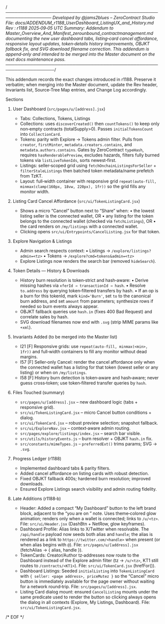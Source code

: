 /*─────────────────────────────────────────────────────────────────
  Developed by @jams2blues – ZeroContract Studio
  File:    docs/ADDENDUM_r1188_UserDashboard_ListingUX_and_History.md
  Rev :    r1188    2025‑09‑05 UTC
  Summary: Addendum to Master_Overview_And_Manifest_zerounbound_contractmanagement.md
           documenting the new user dashboard tabs, listing‑card cancel
           affordance, responsive layout updates, token‑details history
           improvements, OBJKT fallback fix, and SVG download filename
           correction. This addendum is append‑only and intended to be
           merged into the Master document on the next docs maintenance pass.
──────────────────────────────────────────────────────────────────*/

This addendum records the exact changes introduced in r1188. Preserve it
verbatim; when merging into the Master document, update the Rev header,
Invariants list, Source‑Tree Map entries, and Change Log accordingly.

Sections

1) User Dashboard (`src/pages/u/[address].jsx`)
   - Tabs: Collections, Tokens, Listings
   - Collections: uses `discoverCreated()` then `countTokens()` to keep only
     non‑empty contracts (totalSupply>0). Passes `initialTokensCount` into
     `CollectionCard`.
   - Tokens: parity with Explore → Tokens admin filter. Pulls from
     `creator`, `firstMinter`, `metadata.creators.contains`, and
     `metadata.authors.contains`. Gates by ZeroContract `typeHash`, requires
     `hasRenderablePreview`, excludes hazards, filters fully burned tokens via
     `listLiveTokenIds`, sorts newest‑first.
   - Listings: seller‑scoped grid using `fetchOnchainListingsForSeller` +
     `filterStaleListings` then batched token metadata/name prefetch from TzKT.
   - Layout: full‑width container with responsive grid
     `repeat(auto-fill, minmax(clamp(160px, 18vw, 220px), 1fr))` so the grid
     fills any monitor width.

2) Listing Card Cancel Affordance (`src/ui/TokenListingCard.jsx`)
   - Shows a micro “Cancel” button next to “Share” when:
     • the lowest listing seller is the connected wallet, OR
     • any listing for the token belongs to the connected wallet (checked via
       `fetchListings`), OR
     • the card renders on `/my/listings` with a connected wallet.
   - Clicking opens `src/ui/Entrypoints/CancelListing.jsx` for that token.

3) Explore Navigation & Listings
   - Admin search respects context:
     • Listings → `/explore/listings?admin=<tz>`
     • Tokens   → `/explore?cmd=tokens&admin=<tz>`
   - Explore Listings now renders the search bar (removed `hideSearch`).

4) Token Details — History & Downloads
   - History burn resolution is token‑strict and hash‑aware:
     • Derive missing hashes via `xferId → transactionId → hash`.
     • Resolve `to.address` by querying token‑filtered transfers by hash.
     • If an op is a burn for this tokenId, mark `kind='Burn'`, set `to` to the
       canonical burn address, and set `amount` from parameters; synthesize
       rows if needed so burn events always appear.
   - OBJKT fallback queries use `hash.in` (fixes 400 Bad Request) and correlate
     sales by hash.
   - SVG download filenames now end with `.svg` (strip MIME params like `+xml`).

5) Invariants Added (to be merged into the Master list)
   - I21 [F] Responsive grids: use `repeat(auto-fill, minmax(<min>, 1fr))` and
     full‑width containers to fill any monitor without dead margins.
   - I57 [F] Seller‑only Cancel: render the cancel affordance only when the
     connected wallet has a listing for that token (lowest seller or any
     listing) or when on `/my/listings`.
   - I58 [F] History burn detection is token‑aware and hash‑aware; never guess
     cross‑token; use token‑filtered transfer queries by `hash`.

6) Files Touched (summary)
   - `src/pages/u/[address].jsx` – new dashboard logic (tabs + responsive grid).
   - `src/ui/TokenListingCard.jsx` – micro Cancel button conditions + dialog.
   - `src/ui/TokenCard.jsx` – robust preview selection; snapshot fallback.
   - `src/ui/ExploreNav.jsx` – context‑aware admin routing.
   - `src/pages/explore/listings/index.jsx` – search bar visible.
   - `src/utils/historyEvents.js` – burn resolver + OBJKT `hash.in` fix.
   - `src/constants/mimeTypes.js` – `preferredExt()` trims params; SVG → `.svg`.

7) Progress Ledger (r1188)
   - Implemented dashboard tabs & parity filters.
   - Added cancel affordance on listing cards with robust detection.
   - Fixed OBJKT fallback 400s; hardened burn resolution; improved downloads.
   - Ensured Explore Listings search visibility and admin routing fidelity.

8) Late Additions (r1188‑b)
   - Header: Added a compact “My Dashboard” button to the left brand block,
     adjacent to the “you are on <NETWORK>” note. Uses theme‑colored glow
     animation; renders only when a wallet is connected; links to `/u/<tz>`.
     File: `src/ui/Header.jsx` (DashBtn + NetRow, glow keyframes).
   - Dashboard Profile: Alias links to X/Twitter when resolvable. The `/api/handle`
     payload now seeds both alias and `handle`; the alias is rendered as a link
     to `https://twitter.com/<handle>` when present (or when alias begins with
     `@`). File: `src/pages/u/[address].jsx` (fetchAlias → { alias, handle }).
   - TokenCards: Creator/Author tz‑addresses now route to the Dashboard instead of
     the Explore admin filter (tz → `/u/<tz>`, KT1 still routes to
     `/contracts/<KT1>`). File: `src/ui/TokenCard.jsx` (hrefFor()).
   - Dashboard Listings: Seeded `initialListing` into `TokenListingCard` with
     `{ seller: <page address>, priceMutez }` so the “Cancel” micro button is
     immediately available for the page owner without waiting for a network
     round‑trip. File: `src/pages/u/[address].jsx`.
   - Listing Card dialog mount: ensured `CancelListing` mounts under the same
     predicate used to render the button so clicking always opens the dialog in
     all contexts (Explore, My Listings, Dashboard). File: `src/ui/TokenListingCard.jsx`.

/* EOF */
